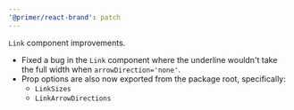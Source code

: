 ```yaml
---
'@primer/react-brand': patch
---
```


`Link` component improvements.

- Fixed a bug in the `Link` component where the underline wouldn't take the full width when `arrowDirection='none'`.
- Prop options are also now exported from the package root, specifically:
  - `LinkSizes`
  - `LinkArrowDirections`
